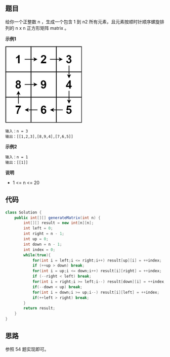 ## 题目
给你一个正整数 n ，生成一个包含 1 到 n2 所有元素，且元素按顺时针顺序螺旋排列的 n x n 正方形矩阵 matrix 。

**示例1**

![](static/59.jpeg)
```
输入：n = 3
输出：[[1,2,3],[8,9,4],[7,6,5]]
```

**示例2**
```
输入：n = 1
输出：[[1]]
```

**说明**
* 1 <= n <= 20


## 代码
```JAVA
class Solution {
    public int[][] generateMatrix(int n) {
        int[][] result = new int[n][n];
        int left = 0;
        int right = n - 1;
        int up = 0;
        int down = n - 1;
        int index = 0;
        while(true){
            for(int i = left;i <= right;i++) result[up][i] = ++index;
            if (++up > down) break;
            for(int i = up;i <= down;i++) result[i][right] = ++index;
            if (--right < left) break;
            for(int i = right;i >= left;i--) result[down][i] = ++index;
            if(--down < up) break;
            for(int i = down;i >= up;i--) result[i][left] = ++index;
            if(++left > right) break;
        }
        return result;
    }
}
```
## 思路

参照 54 题实现即可。